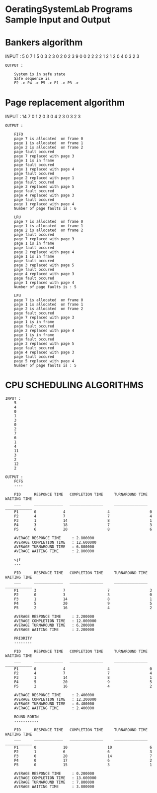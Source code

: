 # OeratingSystemLab Programs Sample Input and Output

# Bankers algorithm

INPUT : 
    5
		0
		7
		1
		5
		0
		3
		2
		3
		0
		2
		0
		2
		3
		9
		0
		0
		2
		2
		2
		2
		1
		2
		1
		2
		0
		4
		0
		3
		2
		3
    
    OUTPUT :
    
		System is in safe state
		Safe sequence is
		P2 -> P4 -> P5 -> P1 -> P3 ->
        
# Page replacement algorithm

 INPUT : 
        14
        7
        0
        1
        2
        0
        3
        0
        4
        2
        3
        0
        3
        2
        3
        
    OUTPUT :
    
        FIFO
        page 7 is allocated  on frame 0
        page 1 is allocated  on frame 1
        page 2 is allocated  on frame 2
        page fault occured
        page 7 replaced with page 3
        page 1 is in frame
        page fault occured
        page 1 replaced with page 4
        page fault occured
        page 2 replaced with page 1
        page fault occured
        page 3 replaced with page 5
        page fault occured
        page 4 replaced with page 3
        page fault occured
        page 1 replaced with page 4
        Number of page faults is : 6

        LRU
        page 7 is allocated  on frame 0
        page 1 is allocated  on frame 1
        page 2 is allocated  on frame 2
        page fault occured
        page 7 replaced with page 3
        page 1 is in frame
        page fault occured
        page 2 replaced with page 4
        page 1 is in frame
        page fault occured
        page 3 replaced with page 5
        page fault occured
        page 4 replaced with page 3
        page fault occured
        page 1 replaced with page 4
        Number of page faults is : 5

        LFU
        page 7 is allocated  on frame 0
        page 1 is allocated  on frame 1
        page 2 is allocated  on frame 2
        page fault occured
        page 7 replaced with page 3
        page 1 is in frame
        page fault occured
        page 2 replaced with page 4
        page 1 is in frame
        page fault occured
        page 3 replaced with page 5
        page fault occured
        page 4 replaced with page 3
        page fault occured
        page 5 replaced with page 4
        Number of page faults is : 5
        
      
# CPU SCHEDULING ALGORITHMS

    INPUT : 
        5
        4
        0
        1
        3
        0
        2
        7
        6
        1
        4
        11
        3
        2
        12
        2

    OUTPUT :
        FCFS
        ----

        PID 	 RESPONCE TIME 	 COMPLETION TIME 	 TURNAROUND TIME 	 WAITING TIME
        ___ 	 _____________ 	 _______________ 	 _______________ 	 ____________
        P1   	 0      	  4             	  4      	         0
        P2   	 4      	  7             	  7      	         4
        P3   	 1      	  14             	  8      	         1
        P4   	 3      	  18             	  7      	         3
        P5   	 6      	  20             	  8      	         6

        AVERAGE RESPONCE TIME     : 2.800000
        AVERAGE COMPLETION TIME   : 12.600000
        AVERAGE TURNAROUND TIME   : 6.800000
        AVERAGE WAITING TIME      : 2.800000

        sjf
        ---

        PID 	 RESPONCE TIME 	 COMPLETION TIME 	 TURNAROUND TIME 	 WAITING TIME
        ___ 	 _____________ 	 _______________ 	 _______________ 	 ____________
        P1   	 3      	  7             	  7      	         3
        P2   	 0      	  3             	  3      	         0
        P3   	 1      	  14             	  8      	         1
        P4   	 5      	  20             	  9      	         5
        P5   	 2      	  16             	  4      	         2

        AVERAGE RESPONCE TIME     : 2.200000
        AVERAGE COMPLETION TIME   : 12.000000
        AVERAGE TURNAROUND TIME   : 6.200000
        AVERAGE WAITING TIME      : 2.200000

        PRIORITY
        --------

        PID 	 RESPONCE TIME 	 COMPLETION TIME 	 TURNAROUND TIME 	 WAITING TIME
        ___ 	 _____________ 	 _______________ 	 _______________ 	 ____________
        P1   	 0      	  4             	  4      	         0
        P2   	 4      	  7             	  7      	         4
        P3   	 1      	  14             	  8      	         1
        P4   	 5      	  20             	  9      	         5
        P5   	 2      	  16             	  4      	         2

        AVERAGE RESPONCE TIME     : 2.400000
        AVERAGE COMPLETION TIME   : 12.200000
        AVERAGE TURNAROUND TIME   : 6.400000
        AVERAGE WAITING TIME      : 2.400000

        ROUND ROBIN
        -----------

        PID 	 RESPONCE TIME 	 COMPLETION TIME 	 TURNAROUND TIME 	 WAITING TIME
        ___ 	 _____________ 	 _______________ 	 _______________ 	 ____________
        P1   	 0      	  10             	  10      	         6
        P2   	 1      	  6             	  6      	         3
        P3   	 0      	  20             	  14      	         7
        P4   	 0      	  17             	  6      	         2
        P5   	 0      	  15             	  3      	         1

        AVERAGE RESPONCE TIME     : 0.200000
        AVERAGE COMPLETION TIME   : 13.600000
        AVERAGE TURNAROUND TIME   : 7.800000
        AVERAGE WAITING TIME      : 3.800000
